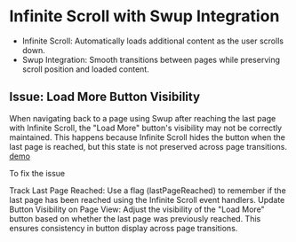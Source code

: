 # Infinite Scroll with Swup Integration
 
- Infinite Scroll: Automatically loads additional content as the user scrolls down.
- Swup Integration: Smooth transitions between pages while preserving scroll position and loaded content.

## Issue: Load More Button Visibility
When navigating back to a page using Swup after reaching the last page with Infinite Scroll, the "Load More" button's visibility may not be correctly maintained. This happens because Infinite Scroll hides the button when the last page is reached, but this state is not preserved across page transitions. [demo](https://swup-demo-infinite-scroll-cache-temp.replit.app/)
 
To fix the issue 

Track Last Page Reached: Use a flag (lastPageReached) to remember if the last page has been reached using the Infinite Scroll event handlers.
Update Button Visibility on Page View: Adjust the visibility of the "Load More" button based on whether the last page was previously reached. This ensures consistency in button display across page transitions.
